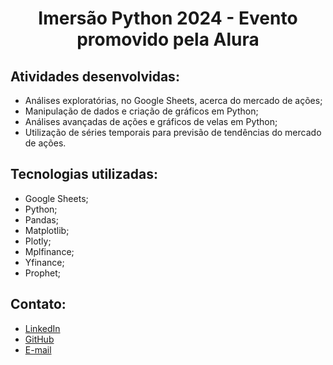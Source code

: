 

<h1 align="center"> Imersão Python 2024 - Evento promovido pela Alura</h1>



## Atividades desenvolvidas:

- Análises exploratórias, no Google Sheets, acerca do mercado de ações;
- Manipulação de dados e criação de gráficos em Python;
- Análises avançadas de ações e gráficos de velas em Python;
- Utilização de séries temporais para previsão de tendências do mercado de ações.


## Tecnologias utilizadas:

 - Google Sheets;
 - Python;
 - Pandas;
 - Matplotlib;
 - Plotly;
 - Mplfinance;
 - Yfinance;
 - Prophet;


## Contato:

*   [LinkedIn](https://www.linkedin.com/in/leonardor99/)
*   [GitHub](https://github.com/ldemmz/)
*   [E-mail](mailto:leonardor99@outlook.com)

